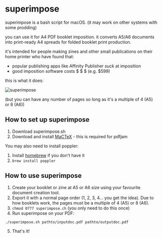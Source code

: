 # superimpose

superimpose is a bash script for macOS. (it may work on other systems with some prodding)

you can use it for A4 PDF booklet imposition. it converts A5/A6 documents into print-ready A4 spreads for folded booklet print production.

it's intended for people making zines and other small publications on their home printer who have found that:

- popular publishing apps like Affinity Publisher *suck* at imposition
- good imposition software costs $ $ $ (e.g. $599)

this is what it does:

![superimpose](https://github.com/user-attachments/assets/f4cd9fe3-d45b-4793-bc37-2042a19f34d2)

(but you can have any number of pages so long as it's a multiple of 4 (A5) or 8 (A6))

## How to set up superimpose

1. Download superimpose.sh
2. Download and install [MaCTeX](https://www.tug.org/mactex/mactex-download.html) - this is required for pdfjam

You may also need to install poppler:
1. Install [homebrew](https://brew.sh/) if you don't have it
2. ``` brew install poppler ```

## How to use superimpose

1. Create your booklet or zine at A5 or A6 size using your favourite document creation tool.
2. Export it with a normal page order (1, 2, 3, 4... you get the idea). Due to how booklets work, the pages must be a multiple of 4 (A5) or 8 (A6).
3. ``` chmod 0777 superimpose.ch ``` (you only need to do this once)
4. Run superimpose on your PDF:

``` ./superimpose.sh pathto/inputdoc.pdf pathto/outputdoc.pdf ```

5. That's it!
